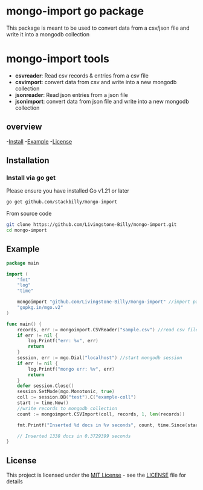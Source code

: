 # mongo-import go package

This package is meant to be used to convert data from a csv/json file and write it into a mongodb collection

# mongo-import tools
- **csvreader**: Read csv records & entries from a csv file
- **csvimport**: convert data from csv and write into a new mongodb collection
- **jsonreader**: Read json entries from a json file
- **jsonimport**: convert data from json file and write into a new mongodb collection

## overview

-[Install](#installation)
-[Example](#example)
-[License](#license)

## Installation

### Install via go get

Please ensure you have installed Go v1.21 or later

```sh
go get github.com/stackbilly/mongo-import
```
From source code
```sh
git clone https://github.com/Livingstone-Billy/mongo-import.git
cd mongo-import
```
## Example
```go
package main

import (
	"fmt"
	"log"
	"time"

	mongoimport "github.com/Livingstone-Billy/mongo-import" //import package
	"gopkg.in/mgo.v2"
)

func main() {
	records, err := mongoimport.CSVReader("sample.csv") //read csv file records
	if err != nil {
		log.Printf("err: %v", err)
		return
	}
	session, err := mgo.Dial("localhost") //start mongodb session
	if err != nil {
		log.Printf("mongo err: %v", err)
		return
	}
	defer session.Close()
	session.SetMode(mgo.Monotonic, true)
	coll := session.DB("test").C("example-coll")
	start := time.Now()
    //write records to mongodb collection
	count := mongoimport.CSVImport(coll, records, 1, len(records)) 

	fmt.Printf("Inserted %d docs in %v seconds", count, time.Since(start).Seconds())

	// Inserted 1338 docs in 0.3729399 seconds
}
```

## License
This project is licensed under the [MIT License](LICENSE) - see the [LICENSE](LICENSE) file for details
